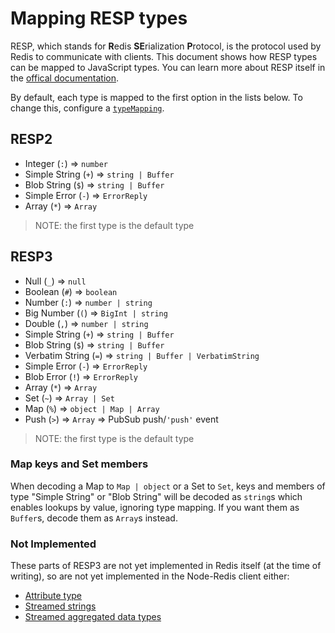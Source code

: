 # Mapping RESP types

RESP, which stands for **R**edis **SE**rialization **P**rotocol, is the protocol used by Redis to communicate with clients. This document shows how RESP types can be mapped to JavaScript types. You can learn more about RESP itself in the [offical documentation](https://redis.io/docs/reference/protocol-spec/).

By default, each type is mapped to the first option in the lists below. To change this, configure a [`typeMapping`](.).

## RESP2

- Integer (`:`) => `number`
- Simple String (`+`) => `string | Buffer`
- Blob String (`$`) => `string | Buffer`
- Simple Error (`-`) => `ErrorReply`
- Array (`*`) => `Array`

> NOTE: the first type is the default type

## RESP3

- Null (`_`) => `null`
- Boolean (`#`) => `boolean`
- Number (`:`) => `number | string`
- Big Number (`(`) => `BigInt | string`
- Double (`,`) => `number | string`
- Simple String (`+`) => `string | Buffer`
- Blob String (`$`) => `string | Buffer`
- Verbatim String (`=`) => `string | Buffer | VerbatimString` 
- Simple Error (`-`) => `ErrorReply`
- Blob Error (`!`) => `ErrorReply`
- Array (`*`) => `Array`
- Set (`~`) => `Array | Set`
- Map (`%`) => `object | Map | Array`
- Push (`>`) => `Array` => PubSub push/`'push'` event

> NOTE: the first type is the default type

### Map keys and Set members

When decoding a Map to `Map | object` or a Set to `Set`, keys and members of type "Simple String" or "Blob String" will be decoded as `string`s which enables lookups by value, ignoring type mapping. If you want them as `Buffer`s, decode them as `Array`s instead.

### Not Implemented

These parts of RESP3 are not yet implemented in Redis itself (at the time of writing), so are not yet implemented in the Node-Redis client either:

- [Attribute type](https://github.com/redis/redis-specifications/blob/master/protocol/RESP3.md#attribute-type)
- [Streamed strings](https://github.com/redis/redis-specifications/blob/master/protocol/RESP3.md#streamed-strings)
- [Streamed aggregated data types](https://github.com/redis/redis-specifications/blob/master/protocol/RESP3.md#streamed-aggregated-data-types)
